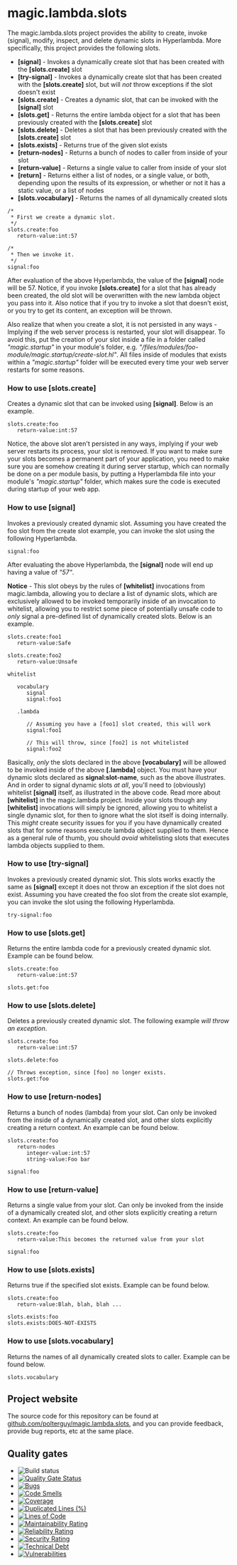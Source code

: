 
# magic.lambda.slots

The magic.lambda.slots project provides the ability to create, invoke (signal), modify, inspect, and delete
dynamic slots in Hyperlambda. More specifically, this project provides the following slots.

* __[signal]__ - Invokes a dynamically create slot that has been created with the __[slots.create]__ slot
* __[try-signal]__ - Invokes a dynamically create slot that has been created with the __[slots.create]__ slot, but will _not_ throw exceptions if the slot doesn't exist
* __[slots.create]__ - Creates a dynamic slot, that can be invoked with the __[signal]__ slot
* __[slots.get]__ - Returns the entire lambda object for a slot that has been previously created with the __[slots.create]__ slot
* __[slots.delete]__ - Deletes a slot that has been previously created with the __[slots.create]__ slot
* __[slots.exists]__ - Returns true of the given slot exists
* __[return-nodes]__ - Returns a bunch of nodes to caller from inside of your slot
* __[return-value]__ - Returns a single value to caller from inside of your slot
* __[return]__ - Returns either a list of nodes, or a single value, or both, depending upon the results of its expression,
or whether or not it has a static value, or a list of nodes
* __[slots.vocabulary]__ - Returns the names of all dynamically created slots

```
/*
 * First we create a dynamic slot.
 */
slots.create:foo
   return-value:int:57

/*
 * Then we invoke it.
 */
signal:foo
```

After evaluation of the above Hyperlambda, the value of the __[signal]__ node will be 57. Notice, if you
invoke __[slots.create]__ for a slot that has already been created, the old slot will be overwritten with the
new lambda object you pass into it. Also notice that if you try to invoke a slot that doesn't exist, or you try
to get its content, an exception will be thrown.

Also realize that when you create a slot, it is not persisted in any ways - Implying if the web server process
is restarted, your slot will disappear. To avoid this, put the creation of your slot inside a file
in a folder called _"magic.startup"_ in your module's folder, e.g. _"/files/modules/foo-module/magic.startup/create-slot.hl"_.
All files inside of modules that exists within a _"magic.startup"_ folder will be executed every time your web
server restarts for some reasons.

### How to use [slots.create]

Creates a dynamic slot that can be invoked using **[signal]**. Below is an example.

```
slots.create:foo
   return-value:int:57
```

Notice, the above slot aren't persisted in any ways, implying if your web server restarts its process, your
slot is removed. If you want to make sure your slots becomes a permanent part of your application, you need to
make sure you are somehow creating it during server startup, which can normally be done on a per module basis, by putting
a Hyperlambda file into your module's _"magic.startup"_ folder, which makes sure the code is executed during startup
of your web app.

### How to use [signal]

Invokes a previously created dynamic slot. Assuming you have created the foo slot from the create slot example,
you can invoke the slot using the following Hyperlambda.

```
signal:foo
```

After evaluating the above Hyperlambda, the **[signal]** node will end up having a value of _"57"_.

**Notice** - This slot obeys by the rules of **[whitelist]** invocations from magic.lambda, allowing you to
declare a list of dynamic slots, which are exclusively allowed to be invoked temporarily inside of an
invocation to whitelist, allowing you to restrict some piece of potentially unsafe code to *only* signal
a pre-defined list of dynamically created slots. Below is an example.

```
slots.create:foo1
   return-value:Safe

slots.create:foo2
   return-value:Unsafe

whitelist

   vocabulary
      signal
      signal:foo1

   .lambda

      // Assuming you have a [foo1] slot created, this will work
      signal:foo1

      // This will throw, since [foo2] is not whitelisted
      signal:foo2
```

Basically, _only_ the slots declared in the above **[vocabulary]** will be allowed to be invoked inside
of the above **[.lambda]** object. You must have your dynamic slots declared as **signal:slot-name**,
such as the above illustrates. And in order to signal dynamic slots *at all*, you'll need to (obviously)
whitelist **[signal]** itself, as illustrated in the above code. Read more about **[whitelist]** in 
the magic.lambda project. Inside your slots though any **[whitelist]** invocations will simply be ignored,
allowing you to whitelist a single dynamic slot, for then to ignore what the slot itself is doing internally.
This _might_ create security issues for you if you have dynamically created slots that for some reasons
execute lambda object supplied to them. Hence as a general rule of thumb, you should _avoid_ whitelisting
slots that executes lambda objects supplied to them.

### How to use [try-signal]

Invokes a previously created dynamic slot. This slots works exactly the same as **[signal]** except it does
not throw an exception if the slot does not exist. Assuming you have created the foo slot from the create slot example,
you can invoke the slot using the following Hyperlambda.

```
try-signal:foo
```

### How to use [slots.get]

Returns the entire lambda code for a previously created dynamic slot. Example can be found below.

```
slots.create:foo
   return-value:int:57

slots.get:foo
```

### How to use [slots.delete]

Deletes a previously created dynamic slot. The following example _will throw an exception_.

```
slots.create:foo
   return-value:int:57

slots.delete:foo

// Throws exception, since [foo] no longer exists.
slots.get:foo
```

### How to use [return-nodes]

Returns a bunch of nodes (lambda) from your slot. Can only be invoked from the inside of
a dynamically created slot, and other slots explicitly creating a return context. An example can be
found below.

```
slots.create:foo
   return-nodes
      integer-value:int:57
      string-value:Foo bar

signal:foo
```

### How to use [return-value]

Returns a single value from your slot. Can only be invoked from the inside of
a dynamically created slot, and other slots explicitly creating a return context. An example can be
found below.

```
slots.create:foo
   return-value:This becomes the returned value from your slot

signal:foo
```

### How to use [slots.exists]

Returns true if the specified slot exists. Example can be found below.

```
slots.create:foo
   return-value:Blah, blah, blah ...

slots.exists:foo
slots.exists:DOES-NOT-EXISTS
```

### How to use [slots.vocabulary]

Returns the names of all dynamically created slots to caller. Example can be
found below.

```
slots.vocabulary
```

## Project website

The source code for this repository can be found at [github.com/polterguy/magic.lambda.slots](https://github.com/polterguy/magic.lambda.slots), and you can provide feedback, provide bug reports, etc at the same place.

## Quality gates

- ![Build status](https://github.com/polterguy/magic.lambda.slots/actions/workflows/build.yaml/badge.svg)
- [![Quality Gate Status](https://sonarcloud.io/api/project_badges/measure?project=polterguy_magic.lambda.slots&metric=alert_status)](https://sonarcloud.io/dashboard?id=polterguy_magic.lambda.slots)
- [![Bugs](https://sonarcloud.io/api/project_badges/measure?project=polterguy_magic.lambda.slots&metric=bugs)](https://sonarcloud.io/dashboard?id=polterguy_magic.lambda.slots)
- [![Code Smells](https://sonarcloud.io/api/project_badges/measure?project=polterguy_magic.lambda.slots&metric=code_smells)](https://sonarcloud.io/dashboard?id=polterguy_magic.lambda.slots)
- [![Coverage](https://sonarcloud.io/api/project_badges/measure?project=polterguy_magic.lambda.slots&metric=coverage)](https://sonarcloud.io/dashboard?id=polterguy_magic.lambda.slots)
- [![Duplicated Lines (%)](https://sonarcloud.io/api/project_badges/measure?project=polterguy_magic.lambda.slots&metric=duplicated_lines_density)](https://sonarcloud.io/dashboard?id=polterguy_magic.lambda.slots)
- [![Lines of Code](https://sonarcloud.io/api/project_badges/measure?project=polterguy_magic.lambda.slots&metric=ncloc)](https://sonarcloud.io/dashboard?id=polterguy_magic.lambda.slots)
- [![Maintainability Rating](https://sonarcloud.io/api/project_badges/measure?project=polterguy_magic.lambda.slots&metric=sqale_rating)](https://sonarcloud.io/dashboard?id=polterguy_magic.lambda.slots)
- [![Reliability Rating](https://sonarcloud.io/api/project_badges/measure?project=polterguy_magic.lambda.slots&metric=reliability_rating)](https://sonarcloud.io/dashboard?id=polterguy_magic.lambda.slots)
- [![Security Rating](https://sonarcloud.io/api/project_badges/measure?project=polterguy_magic.lambda.slots&metric=security_rating)](https://sonarcloud.io/dashboard?id=polterguy_magic.lambda.slots)
- [![Technical Debt](https://sonarcloud.io/api/project_badges/measure?project=polterguy_magic.lambda.slots&metric=sqale_index)](https://sonarcloud.io/dashboard?id=polterguy_magic.lambda.slots)
- [![Vulnerabilities](https://sonarcloud.io/api/project_badges/measure?project=polterguy_magic.lambda.slots&metric=vulnerabilities)](https://sonarcloud.io/dashboard?id=polterguy_magic.lambda.slots)
